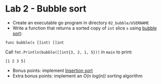 # Lab 2 - Bubble sort

- Create an executable go program in directory `02_bubble/USERNAME`
- Write a function that returns a sorted copy of `int` slice `s` using [bubble sort](https://en.wikipedia.org/wiki/Bubble_sort):

```
func bubble(s []int) []int
```

Call `fmt.Println(bubble([]int{3, 2, 1, 5}))` in `main` to print:

```
[1 2 3 5]
```

- Bonus points: implement [Insertion sort](https://en.wikipedia.org/wiki/Insertion_sort)
- Extra bonus points: implement an _O(n_ _log(n))_ sorting algorithm
